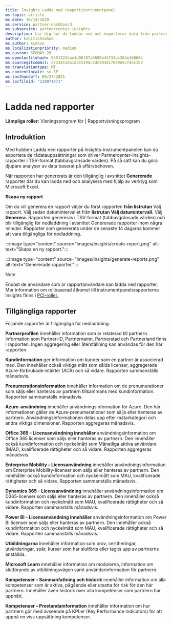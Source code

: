 ```yaml
---
title: Insights Ladda ned rapportinstrumentpanel
ms.topic: article
ms.date: 10/14/2020
ms.service: partner-dashboard
ms.subservice: partnercenter-insights
description: Lär dig hur du laddar ned och exporterar data från partnercentrets enhetliga rapportinstrumentpanel och från Partnercenter Insights rapporter.
author: kshitishsahoo
ms.author: ksahoo
ms.localizationpriority: medium
ms.custom: SEOMAY.20
ms.openlocfilehash: 0451322dae1d08f07a6698b43733dc354e160604
ms.sourcegitcommit: d731813da1d31519dc2dc583d17899e5cf4ec1b2
ms.translationtype: MT
ms.contentlocale: sv-SE
ms.lasthandoff: 09/27/2021
ms.locfileid: "129071471"
---
```

# <a name="download-reports"></a>Ladda ned rapporter

**Lämpliga roller:** Visningsprogram för | Rapportvisningsprogram

## <a name="introduction"></a>Introduktion

Med hubben Ladda ned rapporter på Insights-instrumentpanelen kan du exportera de rådatauppsättningar som driver Partnercenter-Insights-rapporter i TSV-format (tabbavgränsade värden). På så sätt kan du göra djupare analyser av data baserat på affärsbehoven.

När rapporten har genererats är den tillgänglig i avsnittet **Genererade** rapporter där du kan ladda ned och analysera med hjälp av verktyg som Microsoft Excel.

**Skapa ny rapport**

Om du vill generera en rapport väljer du först rapporten **från listrutan** Välj rapport. Välj sedan datumintervallet från **listrutan Välj datumintervall.** Välj **Generera.** Rapporten genereras i TSV-format (tabbavgränsade värden) och blir  tillgänglig för nedladdning i avsnittet Genererade rapporter inom några minuter. Rapporter som genererats under de senaste 14 dagarna kommer att vara tillgängliga för nedladdning.

:::image type="content" source="images/insights/create-report.png" alt-text="Skapa en ny rapport.":::

:::image type="content" source="images/insights/generate-reports.png" alt-text="Genererade rapporter.":::

>[!NOTE] 
>Endast de användare som är rapportanvändare kan ladda ned rapporter. Mer information om rollbaserad åtkomst till instrumentpanelsrapporterna Insights finns i [PCI-roller.](insights-roles.md) 

## <a name="available-reports"></a>Tillgängliga rapporter

Följande rapporter är tillgängliga för nedladdning:

**Partnerprofilen** innehåller information som är relaterad till partnern. Information som Partner-ID, Partnernamn, Partnerstad och Partnerland finns i rapporten. Ingen aggregering eller återställning kan användas för den här rapporten.

**Kundinformation** ger information om kunder som en partner är associerad med. Den innehåller också viktiga mått som sålda licenser, aggregerade Azure-förbrukade intäkter (ACR) och så vidare. Rapporten sammanställs månadsvis.

**Prenumerationsinformation** innehåller information om de prenumerationer som säljs eller hanteras av partnern tillsammans med kundinformation. Rapporten sammanställs månadsvis.

**Azure-användning** innehåller användningsinformation för Azure. Den här informationen gäller de Azure-prenumerationer som säljs eller hanteras av partnern. Användningsinformationen delas upp efter mätarkategori och andra viktiga dimensioner. Rapporten aggregeras månadsvis.

**Office 365 – Licensanvändning innehåller** användningsinformation om Office 365 licenser som säljs eller hanteras av partnern. Den innehåller också kundinformation och nyckelmått som Månatliga aktiva användare (MAU), kvalificerade rättigheter och så vidare. Rapporten aggregeras månadsvis.

**Enterprise Mobility – Licensanvändning**  innehåller användningsinformation om Enterprise Mobility-licenser som säljs eller hanteras av partnern. Den innehåller också kundinformation och nyckelmått som MAU, kvalificerade rättigheter och så vidare. Rapporten sammanställs månadsvis.

**Dynamics 365 – Licensanvändning** innehåller användningsinformation om D365-licenser som säljs eller hanteras av partnern. Den innehåller också kundinformation och nyckelmått som MAU, kvalificerade rättigheter och så vidare. Rapporten sammanställs månadsvis.

**Power BI – Licensanvändning innehåller** användningsinformation om Power BI licenser som säljs eller hanteras av partnern. Den innehåller också kundinformation och nyckelmått som MAU, kvalificerade rättigheter och så vidare. Rapporten sammanställs månadsvis.

**Utbildningarna** innehåller information som prov, certifieringar, utvärderingar, spår, kurser som har slutförts eller tagits upp av partnerns anställda.

**Microsoft Learn** innehåller information om modulerna, information om slutförande av utbildningsvägen samt användarinformation för partnern.

**Kompetenser – Sammanfattning och historik** innehåller information om alla kompetenser som är aktiva, pågående eller utsatta för risk för den här partnern. Innehåller även historik över alla kompetenser som partnern har uppnått.

**Kompetenser – Prestandainformation** innehåller information om hur partnern gör med avseende på KPI:er (Key Performance Indicators) för att uppnå en viss uppsättning kompetenser.

